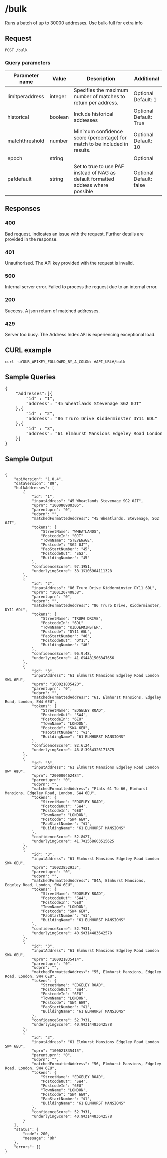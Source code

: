 <h1>/bulk</h1>

<p>Runs a batch of up to 30000 addresses. Use bulk-full for extra info</p>

<h2>Request</h2>

<p><code>POST /bulk</code></p>

<h3>Query parameters</h3>

<table class="table">
        <thead class="table--head">
        <th scope="col" class="table--header--cell">Parameter name</th>
        <th scope="col" class="table--header--cell">Value</th>
        <th scope="col" class="table--header--cell">Description</th>
        <th scope="col" class="table--header--cell">Additional</th>
        </thead>
        <tbody>
        <tr class="table--row">
            <td class="table--cell">limitperaddress</td>
            <td class="table--cell">integer</td>
            <td class="table--cell">Specifies the maximum number of matches to return per address.</td>
            <td class="table--cell">
                Optional
                <br>Default: 1
            </td>
        </tr>
        <tr class="table--row">
            <td class="table--cell">historical</td>
            <td class="table--cell">boolean</td>
            <td class="table--cell">Include historical addresses</td>
            <td class="table--cell">
                Optional
                <br>Default: True
             </td>
        </tr>
        <tr class="table--row">
            <td class="table--cell">matchthreshold</td>
            <td class="table--cell">number</td>
            <td class="table--cell">Minimum confidence score (percentage) for match to be included in results.</td>
            <td class="table--cell">
                Optional
                <br>Default: 10
             </td>
        </tr>
        <tr class="table--row">
            <td class="table--cell">epoch</td>
            <td class="table--cell">string</td>
            <td class="table--cell"></td>
            <td class="table--cell">
                Optional
            </td>
        </tr>
        <tr class="table--row">
            <td class="table--cell">pafdefault</td>
            <td class="table--cell">string</td>
            <td class="table--cell">Set to true to use PAF instead of NAG as default formatted address where possible</td>
            <td class="table--cell">
                 Optional
                <br>Default: false
            </td>
        </tr>
    </tbody>
</table>

<h2>Responses</h2>
    
<h3>400</h3>
<p>Bad request. Indicates an issue with the request. Further details are provided in the response.</p>
    
<h3>401</h3>
<p>Unauthorised. The API key provided with the request is invalid.</p>
    
<h3>500</h3>
<p>Internal server error. Failed to process the request due to an internal error.</p>
    
<h3>200</h3>
<p>Success. A json return of matched addresses.</p>
    
<h3 class="neptune">429</h3>
<p>Server too busy. The Address Index API is experiencing exceptional load.</p>
    
<h2>CURL example</h2>

<pre><code>curl -uYOUR_APIKEY_FOLLOWED_BY_A_COLON: #API_URL#/bulk</code></pre>

<h2>Sample Queries</h2>

<p><pre>{
    "addresses":[{
        "id" : "1",
        "address": "45 Wheatlands Stevenage SG2 0JT"
    },{
        "id" : "2",
        "address": "86 Truro Drive Kidderminster DY11 6DL"
    },{
        "id" : "3",
        "address": "61 Elmhurst Mansions Edgeley Road London SW4 6EU"
    }]
}</pre></p>

<h2>Sample Output</h2>

<pre><code>
{
    "apiVersion": "1.0.4",
    "dataVersion": "89",
    "bulkAddresses": [
        {
            "id": "1",
            "inputAddress": "45 Wheatlands Stevenage SG2 0JT",
            "uprn": "100080900305",
            "parentuprn": "0",
            "udprn": "",
            "matchedFormattedAddress": "45 Wheatlands, Stevenage, SG2 0JT",
            "tokens": {
                "StreetName": "WHEATLANDS",
                "PostcodeIn": "0JT",
                "TownName": "STEVENAGE",
                "Postcode": "SG2 0JT",
                "PaoStartNumber": "45",
                "PostcodeOut": "SG2",
                "BuildingNumber": "45"
            },
            "confidenceScore": 97.1951,
            "underlyingScore": 38.15106964111328
        },
        {
            "id": "2",
            "inputAddress": "86 Truro Drive Kidderminster DY11 6DL",
            "uprn": "100120740838",
            "parentuprn": "0",
            "udprn": "",
            "matchedFormattedAddress": "86 Truro Drive, Kidderminster, DY11 6DL",
            "tokens": {
                "StreetName": "TRURO DRIVE",
                "PostcodeIn": "6DL",
                "TownName": "KIDDERMINSTER",
                "Postcode": "DY11 6DL",
                "PaoStartNumber": "86",
                "PostcodeOut": "DY11",
                "BuildingNumber": "86"
            },
            "confidenceScore": 96.9148,
            "underlyingScore": 41.054481506347656
        },
        {
            "id": "3",
            "inputAddress": "61 Elmhurst Mansions Edgeley Road London SW4 6EU",
            "uprn": "100021835420",
            "parentuprn": "0",
            "udprn": "",
            "matchedFormattedAddress": "61, Elmhurst Mansions, Edgeley Road, London, SW4 6EU",
            "tokens": {
                "StreetName": "EDGELEY ROAD",
                "PostcodeOut": "SW4",
                "PostcodeIn": "6EU",
                "TownName": "LONDON",
                "Postcode": "SW4 6EU",
                "PaoStartNumber": "61",
                "BuildingName": "61 ELMHURST MANSIONS"
            },
            "confidenceScore": 82.6124,
            "underlyingScore": 46.813934326171875
        },
        {
            "id": "3",
            "inputAddress": "61 Elmhurst Mansions Edgeley Road London SW4 6EU",
            "uprn": "200000462484",
            "parentuprn": "0",
            "udprn": "",
            "matchedFormattedAddress": "Flats 61 To 66, Elmhurst Mansions, Edgeley Road, London, SW4 6EU",
            "tokens": {
                "StreetName": "EDGELEY ROAD",
                "PostcodeOut": "SW4",
                "PostcodeIn": "6EU",
                "TownName": "LONDON",
                "Postcode": "SW4 6EU",
                "PaoStartNumber": "61",
                "BuildingName": "61 ELMHURST MANSIONS"
            },
            "confidenceScore": 52.8627,
            "underlyingScore": 41.701568603515625
        },
        {
            "id": "3",
            "inputAddress": "61 Elmhurst Mansions Edgeley Road London SW4 6EU",
            "uprn": "10023852933",
            "parentuprn": "0",
            "udprn": "",
            "matchedFormattedAddress": "84A, Elmhurst Mansions, Edgeley Road, London, SW4 6EU",
            "tokens": {
                "StreetName": "EDGELEY ROAD",
                "PostcodeOut": "SW4",
                "PostcodeIn": "6EU",
                "TownName": "LONDON",
                "Postcode": "SW4 6EU",
                "PaoStartNumber": "61",
                "BuildingName": "61 ELMHURST MANSIONS"
            },
            "confidenceScore": 52.7931,
            "underlyingScore": 40.90314483642578
        },
        {
            "id": "3",
            "inputAddress": "61 Elmhurst Mansions Edgeley Road London SW4 6EU",
            "uprn": "100021835414",
            "parentuprn": "0",
            "udprn": "",
            "matchedFormattedAddress": "55, Elmhurst Mansions, Edgeley Road, London, SW4 6EU",
            "tokens": {
                "StreetName": "EDGELEY ROAD",
                "PostcodeOut": "SW4",
                "PostcodeIn": "6EU",
                "TownName": "LONDON",
                "Postcode": "SW4 6EU",
                "PaoStartNumber": "61",
                "BuildingName": "61 ELMHURST MANSIONS"
            },
            "confidenceScore": 52.7931,
            "underlyingScore": 40.90314483642578
        },
        {
            "id": "3",
            "inputAddress": "61 Elmhurst Mansions Edgeley Road London SW4 6EU",
            "uprn": "100021835415",
            "parentuprn": "0",
            "udprn": "",
            "matchedFormattedAddress": "56, Elmhurst Mansions, Edgeley Road, London, SW4 6EU",
            "tokens": {
                "StreetName": "EDGELEY ROAD",
                "PostcodeOut": "SW4",
                "PostcodeIn": "6EU",
                "TownName": "LONDON",
                "Postcode": "SW4 6EU",
                "PaoStartNumber": "61",
                "BuildingName": "61 ELMHURST MANSIONS"
            },
            "confidenceScore": 52.7931,
            "underlyingScore": 40.90314483642578
        }
    ],
    "status": {
        "code": 200,
        "message": "Ok"
    },
    "errors": []
}
</code></pre>
